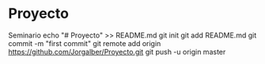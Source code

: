 # Proyecto
Seminario
echo "# Proyecto" >> README.md
git init
git add README.md
git commit -m "first commit"
git remote add origin https://github.com/Jorgalber/Proyecto.git
git push -u origin master
